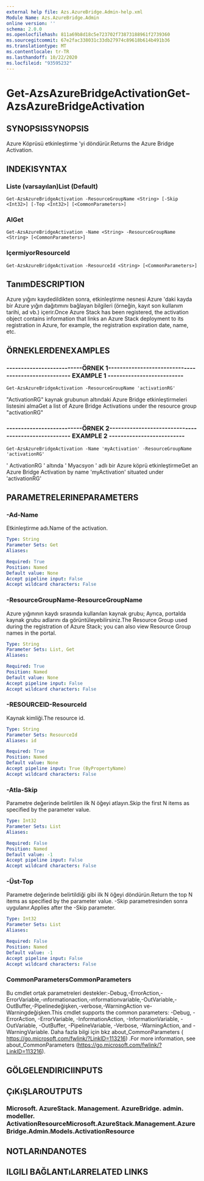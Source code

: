 ```yaml
---
external help file: Azs.AzureBridge.Admin-help.xml
Module Name: Azs.AzureBridge.Admin
online version: ''
schema: 2.0.0
ms.openlocfilehash: 811a69b8d18c5e723702f73873188961f2739360
ms.sourcegitcommit: 67e2fac338031c33db27974c89618b614b491b36
ms.translationtype: MT
ms.contentlocale: tr-TR
ms.lasthandoff: 10/22/2020
ms.locfileid: "93595232"
---
```

# <span data-ttu-id="ddfc8-101">Get-AzsAzureBridgeActivation</span><span class="sxs-lookup"><span data-stu-id="ddfc8-101">Get-AzsAzureBridgeActivation</span></span>

## <span data-ttu-id="ddfc8-102">SYNOPSIS</span><span class="sxs-lookup"><span data-stu-id="ddfc8-102">SYNOPSIS</span></span>
<span data-ttu-id="ddfc8-103">Azure Köprüsü etkinleştirme 'yi döndürür.</span><span class="sxs-lookup"><span data-stu-id="ddfc8-103">Returns the Azure Bridge Activation.</span></span>

## <span data-ttu-id="ddfc8-104">INDEKI</span><span class="sxs-lookup"><span data-stu-id="ddfc8-104">SYNTAX</span></span>

### <span data-ttu-id="ddfc8-105">Liste (varsayılan)</span><span class="sxs-lookup"><span data-stu-id="ddfc8-105">List (Default)</span></span>
```
Get-AzsAzureBridgeActivation -ResourceGroupName <String> [-Skip <Int32>] [-Top <Int32>] [<CommonParameters>]
```

### <span data-ttu-id="ddfc8-106">Al</span><span class="sxs-lookup"><span data-stu-id="ddfc8-106">Get</span></span>
```
Get-AzsAzureBridgeActivation -Name <String> -ResourceGroupName <String> [<CommonParameters>]
```

### <span data-ttu-id="ddfc8-107">Içermiyor</span><span class="sxs-lookup"><span data-stu-id="ddfc8-107">ResourceId</span></span>
```
Get-AzsAzureBridgeActivation -ResourceId <String> [<CommonParameters>]
```

## <span data-ttu-id="ddfc8-108">Tanım</span><span class="sxs-lookup"><span data-stu-id="ddfc8-108">DESCRIPTION</span></span>
<span data-ttu-id="ddfc8-109">Azure yığını kaydedildikten sonra, etkinleştirme nesnesi Azure 'daki kayda bir Azure yığın dağıtımını bağlayan bilgileri (örneğin, kayıt son kullanım tarihi, ad vb.) içerir.</span><span class="sxs-lookup"><span data-stu-id="ddfc8-109">Once Azure Stack has been registered, the activation object contains information that links an Azure Stack deployment to its registration in Azure, for example, the registration expiration date, name, etc.</span></span>

## <span data-ttu-id="ddfc8-110">ÖRNEKLERDEN</span><span class="sxs-lookup"><span data-stu-id="ddfc8-110">EXAMPLES</span></span>

### <span data-ttu-id="ddfc8-111">--------------------------ÖRNEK 1--------------------------</span><span class="sxs-lookup"><span data-stu-id="ddfc8-111">-------------------------- EXAMPLE 1 --------------------------</span></span>
```
Get-AzsAzureBridgeActivation -ResourceGroupName 'activationRG'
```

<span data-ttu-id="ddfc8-112">"ActivationRG" kaynak grubunun altındaki Azure Bridge etkinleştirmeleri listesini alma</span><span class="sxs-lookup"><span data-stu-id="ddfc8-112">Get a list of Azure Bridge Activations under the resource group "activationRG"</span></span>

### <span data-ttu-id="ddfc8-113">--------------------------ÖRNEK 2--------------------------</span><span class="sxs-lookup"><span data-stu-id="ddfc8-113">-------------------------- EXAMPLE 2 --------------------------</span></span>
```
Get-AzsAzureBridgeActivation -Name 'myActivation' -ResourceGroupName 'activationRG'
```

<span data-ttu-id="ddfc8-114">' ActivationRG ' altında ' Myacsyon ' adlı bir Azure köprü etkinleştirme</span><span class="sxs-lookup"><span data-stu-id="ddfc8-114">Get an Azure Bridge Activation by name 'myActivation' situated under 'activationRG'</span></span>

## <span data-ttu-id="ddfc8-115">PARAMETRELERINE</span><span class="sxs-lookup"><span data-stu-id="ddfc8-115">PARAMETERS</span></span>

### <span data-ttu-id="ddfc8-116">-Ad</span><span class="sxs-lookup"><span data-stu-id="ddfc8-116">-Name</span></span>
<span data-ttu-id="ddfc8-117">Etkinleştirme adı.</span><span class="sxs-lookup"><span data-stu-id="ddfc8-117">Name of the activation.</span></span>

```yaml
Type: String
Parameter Sets: Get
Aliases: 

Required: True
Position: Named
Default value: None
Accept pipeline input: False
Accept wildcard characters: False
```

### <span data-ttu-id="ddfc8-118">-ResourceGroupName</span><span class="sxs-lookup"><span data-stu-id="ddfc8-118">-ResourceGroupName</span></span>
<span data-ttu-id="ddfc8-119">Azure yığınının kaydı sırasında kullanılan kaynak grubu; Ayrıca, portalda kaynak grubu adlarını da görüntüleyebilirsiniz.</span><span class="sxs-lookup"><span data-stu-id="ddfc8-119">The Resource Group used during the registration of Azure Stack; you can also view Resource Group names in the portal.</span></span>

```yaml
Type: String
Parameter Sets: List, Get
Aliases: 

Required: True
Position: Named
Default value: None
Accept pipeline input: False
Accept wildcard characters: False
```

### <span data-ttu-id="ddfc8-120">-RESOURCEID</span><span class="sxs-lookup"><span data-stu-id="ddfc8-120">-ResourceId</span></span>
<span data-ttu-id="ddfc8-121">Kaynak kimliği.</span><span class="sxs-lookup"><span data-stu-id="ddfc8-121">The resource id.</span></span>

```yaml
Type: String
Parameter Sets: ResourceId
Aliases: id

Required: True
Position: Named
Default value: None
Accept pipeline input: True (ByPropertyName)
Accept wildcard characters: False
```

### <span data-ttu-id="ddfc8-122">-Atla</span><span class="sxs-lookup"><span data-stu-id="ddfc8-122">-Skip</span></span>
<span data-ttu-id="ddfc8-123">Parametre değerinde belirtilen ilk N öğeyi atlayın.</span><span class="sxs-lookup"><span data-stu-id="ddfc8-123">Skip the first N items as specified by the parameter value.</span></span>

```yaml
Type: Int32
Parameter Sets: List
Aliases: 

Required: False
Position: Named
Default value: -1
Accept pipeline input: False
Accept wildcard characters: False
```

### <span data-ttu-id="ddfc8-124">-Üst</span><span class="sxs-lookup"><span data-stu-id="ddfc8-124">-Top</span></span>
<span data-ttu-id="ddfc8-125">Parametre değerinde belirtildiği gibi ilk N öğeyi döndürün.</span><span class="sxs-lookup"><span data-stu-id="ddfc8-125">Return the top N items as specified by the parameter value.</span></span>
<span data-ttu-id="ddfc8-126">-Skip parametresinden sonra uygulanır.</span><span class="sxs-lookup"><span data-stu-id="ddfc8-126">Applies after the -Skip parameter.</span></span>

```yaml
Type: Int32
Parameter Sets: List
Aliases: 

Required: False
Position: Named
Default value: -1
Accept pipeline input: False
Accept wildcard characters: False
```

### <span data-ttu-id="ddfc8-127">CommonParameters</span><span class="sxs-lookup"><span data-stu-id="ddfc8-127">CommonParameters</span></span>
<span data-ttu-id="ddfc8-128">Bu cmdlet ortak parametreleri destekler:-Debug,-ErrorAction,-ErrorVariable,-ınformationaction,-ınformationvariable,-OutVariable,-OutBuffer,-Pipelinedeğişken,-verbose,-WarningAction ve-Warningdeğişken.</span><span class="sxs-lookup"><span data-stu-id="ddfc8-128">This cmdlet supports the common parameters: -Debug, -ErrorAction, -ErrorVariable, -InformationAction, -InformationVariable, -OutVariable, -OutBuffer, -PipelineVariable, -Verbose, -WarningAction, and -WarningVariable.</span></span> <span data-ttu-id="ddfc8-129">Daha fazla bilgi için bkz about_CommonParameters ( https://go.microsoft.com/fwlink/?LinkID=113216) .</span><span class="sxs-lookup"><span data-stu-id="ddfc8-129">For more information, see about_CommonParameters (https://go.microsoft.com/fwlink/?LinkID=113216).</span></span>

## <span data-ttu-id="ddfc8-130">GÖLGELENDIRICI</span><span class="sxs-lookup"><span data-stu-id="ddfc8-130">INPUTS</span></span>

## <span data-ttu-id="ddfc8-131">ÇıKıŞLAR</span><span class="sxs-lookup"><span data-stu-id="ddfc8-131">OUTPUTS</span></span>

### <span data-ttu-id="ddfc8-132">Microsoft. AzureStack. Management. AzureBridge. admin. modeller. ActivationResource</span><span class="sxs-lookup"><span data-stu-id="ddfc8-132">Microsoft.AzureStack.Management.AzureBridge.Admin.Models.ActivationResource</span></span>

## <span data-ttu-id="ddfc8-133">NOTLARıNDA</span><span class="sxs-lookup"><span data-stu-id="ddfc8-133">NOTES</span></span>

## <span data-ttu-id="ddfc8-134">ILGILI BAĞLANTıLAR</span><span class="sxs-lookup"><span data-stu-id="ddfc8-134">RELATED LINKS</span></span>

